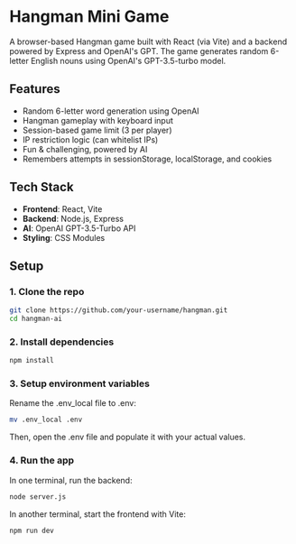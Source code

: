 # Hangman Mini Game

A browser-based Hangman game built with React (via Vite) and a backend powered by Express and OpenAI's GPT. The game generates random 6-letter English nouns using OpenAI's GPT-3.5-turbo model.

## Features

- Random 6-letter word generation using OpenAI
- Hangman gameplay with keyboard input
- Session-based game limit (3 per player)
- IP restriction logic (can whitelist IPs)
- Fun & challenging, powered by AI
- Remembers attempts in sessionStorage, localStorage, and cookies

## Tech Stack

- **Frontend**: React, Vite
- **Backend**: Node.js, Express
- **AI**: OpenAI GPT-3.5-Turbo API
- **Styling**: CSS Modules

## Setup

### 1. Clone the repo
```bash
git clone https://github.com/your-username/hangman.git
cd hangman-ai
```

### 2. Install dependencies
```bash
npm install
```

### 3. Setup environment variables
Rename the .env_local file to .env:
```bash
mv .env_local .env
```
Then, open the .env file and populate it with your actual values.

### 4. Run the app
In one terminal, run the backend:
```bash
node server.js
```
In another terminal, start the frontend with Vite:
```bash
npm run dev

```
